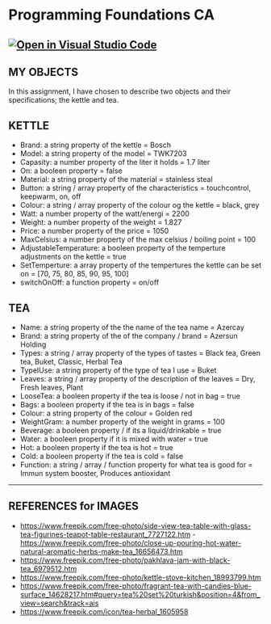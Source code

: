 # Programming Foundations CA

## [![Open in Visual Studio Code](https://classroom.github.com/assets/open-in-vscode-718a45dd9cf7e7f842a935f5ebbe5719a5e09af4491e668f4dbf3b35d5cca122.svg)](https://classroom.github.com/online_ide?assignment_repo_id=11919539&assignment_repo_type=AssignmentRepo)

## MY OBJECTS

In this assignment, I have chosen to describe two objects and their specifications; the kettle and tea.

## KETTLE

- Brand: a string property of the kettle = Bosch
- Model: a string property of the model = TWK7203
- Capasity: a number property of the liter it holds = 1.7 liter
- On: a booleen property = false
- Material: a string property of the material = stainless steal
- Button: a string / array property of the characteristics = touchcontrol, keepwarm, on, off
- Colour: a string / array property of the colour og the kettle = black, grey
- Watt: a number property of the watt/energi = 2200
- Weight: a number property of the weight = 1.827
- Price: a number property of the price = 1050
- MaxCelsius: a number property of the max celsius / boiling point = 100
- AdjustableTemperature: a booleen property of the temperture adjustments on the kettle = true
- SetTemperture: a array property of the tempertures the kettle can be set on = [70, 75, 80, 85, 90, 95, 100]
- switchOnOff: a function property = on/off

## TEA

- Name: a string property of the the name of the tea name = Azercay
- Brand: a string property of the of the company / brand = Azersun Holding
- Types: a string / array property of the types of tastes = Black tea, Green tea, Buket, Classic, Herbal Tea
- TypeIUse: a string property of the type of tea I use = Buket
- Leaves: a string / array property of the description of the leaves = Dry, Fresh leaves, Plant
- LooseTea: a booleen property if the tea is loose / not in bag = true
- Bags: a booleen property if the tea is in bags = false
- Colour: a string property of the colour = Golden red
- WeightGram: a number property of the weight in grams = 100
- Beverage: a booleen property / if its a liquid/drinkable = true
- Water: a booleen property if it is mixed with water = true
- Hot: a booleen property if the tea is hot = true
- Cold: a booleen property if the tea is cold = false
- Function: a string / array / function property for what tea is good for = Immun system booster, Produces antioxidant

---

## REFERENCES for IMAGES

- https://www.freepik.com/free-photo/side-view-tea-table-with-glass-tea-figurines-teapot-table-restaurant_7727122.htm -https://www.freepik.com/free-photo/close-up-pouring-hot-water-natural-aromatic-herbs-make-tea_16656473.htm
- https://www.freepik.com/free-photo/pakhlava-jam-with-black-tea_6979512.htm
- https://www.freepik.com/free-photo/kettle-stove-kitchen_18993799.htm
- https://www.freepik.com/free-photo/fragrant-tea-with-candies-blue-surface_14628217.htm#query=tea%20set%20turkish&position=4&from_view=search&track=ais
- https://www.freepik.com/icon/tea-herbal_1605958
